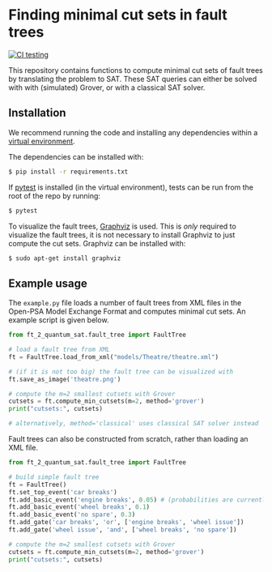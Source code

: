 # Finding minimal cut sets in fault trees

[![CI testing](https://github.com/sebastiaanbrand/ft-2-quantum-sat/actions/workflows/python-app.yml/badge.svg)](https://github.com/sebastiaanbrand/ft-2-quantum-sat/actions/workflows/python-app.yml)

This repository contains functions to compute minimal cut sets of fault trees by translating the problem to SAT. These SAT queries can either be solved with with (simulated) Grover, or with a classical SAT solver.


## Installation
We recommend running the code and installing any dependencies within a [virtual environment](https://docs.python.org/3/tutorial/venv.html).

The dependencies can be installed with:
```bash
$ pip install -r requirements.txt
```

If [pytest](https://docs.pytest.org/en/6.2.x/getting-started.html) is installed (in the virtual environment), tests can be run from the root of the repo by running:
```bash
$ pytest
```

To visualize the fault trees, [Graphviz](https://graphviz.org/) is used. This is _only_ required to visualize the fault trees, it is not necessary to install Graphviz to just compute the cut sets. Graphviz can be installed with:
```bash
$ sudo apt-get install graphviz
```


## Example usage

The `example.py` file loads a number of fault trees from XML files in the Open-PSA Model Exchange Format and computes minimal cut sets. An example script is given below.

```python
from ft_2_quantum_sat.fault_tree import FaultTree

# load a fault tree from XML
ft = FaultTree.load_from_xml("models/Theatre/theatre.xml")

# (if it is not too big) the fault tree can be visualized with
ft.save_as_image('theatre.png')

# compute the m=2 smallest cutsets with Grover
cutsets = ft.compute_min_cutsets(m=2, method='grover') 
print("cutsets:", cutsets)

# alternatively, method='classical' uses classical SAT solver instead
```


Fault trees can also be constructed from scratch, rather than loading an XML file.

```python
from ft_2_quantum_sat.fault_tree import FaultTree

# build simple fault tree
ft = FaultTree()
ft.set_top_event('car breaks')
ft.add_basic_event('engine breaks', 0.05) # (probabilities are currently ignored)
ft.add_basic_event('wheel breaks', 0.1)
ft.add_basic_event('no spare', 0.3)
ft.add_gate('car breaks', 'or', ['engine breaks', 'wheel issue'])
ft.add_gate('wheel issue', 'and', ['wheel breaks', 'no spare'])

# compute the m=2 smallest cutsets with Grover
cutsets = ft.compute_min_cutsets(m=2, method='grover') 
print("cutsets:", cutsets)
```
